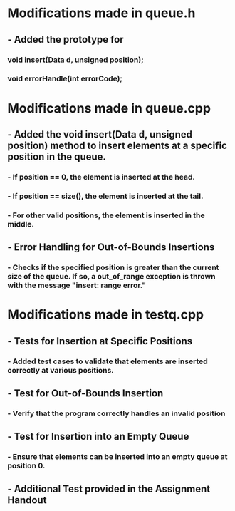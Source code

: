 # Modifications made in queue.h
## - Added the prototype for 
###      void insert(Data d, unsigned position);
###      void errorHandle(int errorCode);

# Modifications made in queue.cpp
## - Added the void insert(Data d, unsigned position) method to insert elements at a specific position in the queue.
### - If position == 0, the element is inserted at the head.
### - If position == size(), the element is inserted at the tail.
### - For other valid positions, the element is inserted in the middle.

## - Error Handling for Out-of-Bounds Insertions
### - Checks if the specified position is greater than the current size of the queue. If so, a out_of_range exception is thrown with the message "insert: range error."

# Modifications made in testq.cpp
## - Tests for Insertion at Specific Positions
### - Added test cases to validate that elements are inserted correctly at various positions.
## -  Test for Out-of-Bounds Insertion
### - Verify that the program correctly handles an invalid position 
## - Test for Insertion into an Empty Queue
### -  Ensure that elements can be inserted into an empty queue at position 0.
## - Additional Test provided in the Assignment Handout 
